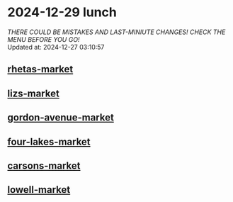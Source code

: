 # 2024-12-29 lunch  
*THERE COULD BE MISTAKES AND LAST-MINIUTE CHANGES! CHECK THE MENU BEFORE YOU GO!*  
Updated at: 2024-12-27 03:10:57  
## [rhetas-market](https://wisc-housingdining.nutrislice.com/menu/rhetas-market/lunch/2024-12-29)  
## [lizs-market](https://wisc-housingdining.nutrislice.com/menu/lizs-market/lunch/2024-12-29)  
## [gordon-avenue-market](https://wisc-housingdining.nutrislice.com/menu/gordon-avenue-market/lunch/2024-12-29)  
## [four-lakes-market](https://wisc-housingdining.nutrislice.com/menu/four-lakes-market/lunch/2024-12-29)  
## [carsons-market](https://wisc-housingdining.nutrislice.com/menu/carsons-market/lunch/2024-12-29)  
## [lowell-market](https://wisc-housingdining.nutrislice.com/menu/lowell-market/lunch/2024-12-29)  
  

